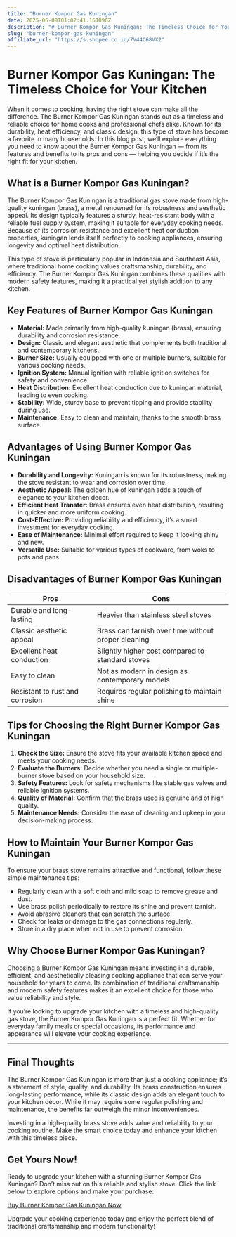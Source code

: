 ```yaml
---
title: "Burner Kompor Gas Kuningan"
date: 2025-06-08T01:02:41.161096Z
description: "# Burner Kompor Gas Kuningan: The Timeless Choice for Your Kitchen..."
slug: "burner-kompor-gas-kuningan"
affiliate_url: "https://s.shopee.co.id/7V44C68VX2"
---
```

# Burner Kompor Gas Kuningan: The Timeless Choice for Your Kitchen

When it comes to cooking, having the right stove can make all the difference. The Burner Kompor Gas Kuningan stands out as a timeless and reliable choice for home cooks and professional chefs alike. Known for its durability, heat efficiency, and classic design, this type of stove has become a favorite in many households. In this blog post, we’ll explore everything you need to know about the Burner Kompor Gas Kuningan — from its features and benefits to its pros and cons — helping you decide if it’s the right fit for your kitchen.

## What is a Burner Kompor Gas Kuningan?

The Burner Kompor Gas Kuningan is a traditional gas stove made from high-quality kuningan (brass), a metal renowned for its robustness and aesthetic appeal. Its design typically features a sturdy, heat-resistant body with a reliable fuel supply system, making it suitable for everyday cooking needs. Because of its corrosion resistance and excellent heat conduction properties, kuningan lends itself perfectly to cooking appliances, ensuring longevity and optimal heat distribution.

This type of stove is particularly popular in Indonesia and Southeast Asia, where traditional home cooking values craftsmanship, durability, and efficiency. The Burner Kompor Gas Kuningan combines these qualities with modern safety features, making it a practical yet stylish addition to any kitchen.

## Key Features of Burner Kompor Gas Kuningan

- **Material:** Made primarily from high-quality kuningan (brass), ensuring durability and corrosion resistance.
- **Design:** Classic and elegant aesthetic that complements both traditional and contemporary kitchens.
- **Burner Size:** Usually equipped with one or multiple burners, suitable for various cooking needs.
- **Ignition System:** Manual ignition with reliable ignition switches for safety and convenience.
- **Heat Distribution:** Excellent heat conduction due to kuningan material, leading to even cooking.
- **Stability:** Wide, sturdy base to prevent tipping and provide stability during use.
- **Maintenance:** Easy to clean and maintain, thanks to the smooth brass surface.

## Advantages of Using Burner Kompor Gas Kuningan

- **Durability and Longevity:** Kuningan is known for its robustness, making the stove resistant to wear and corrosion over time.
- **Aesthetic Appeal:** The golden hue of kuningan adds a touch of elegance to your kitchen decor.
- **Efficient Heat Transfer:** Brass ensures even heat distribution, resulting in quicker and more uniform cooking.
- **Cost-Effective:** Providing reliability and efficiency, it’s a smart investment for everyday cooking.
- **Ease of Maintenance:** Minimal effort required to keep it looking shiny and new.
- **Versatile Use:** Suitable for various types of cookware, from woks to pots and pans.

## Disadvantages of Burner Kompor Gas Kuningan

| Pros                                          | Cons                                          |
|----------------------------------------------|----------------------------------------------|
| Durable and long-lasting                   | Heavier than stainless steel stoves        |
| Classic aesthetic appeal                   | Brass can tarnish over time without proper cleaning |
| Excellent heat conduction                  | Slightly higher cost compared to standard stoves |
| Easy to clean                              | Not as modern in design as contemporary models |
| Resistant to rust and corrosion            | Requires regular polishing to maintain shine |

## Tips for Choosing the Right Burner Kompor Gas Kuningan

1. **Check the Size:** Ensure the stove fits your available kitchen space and meets your cooking needs.
2. **Evaluate the Burners:** Decide whether you need a single or multiple-burner stove based on your household size.
3. **Safety Features:** Look for safety mechanisms like stable gas valves and reliable ignition systems.
4. **Quality of Material:** Confirm that the brass used is genuine and of high quality.
5. **Maintenance Needs:** Consider the ease of cleaning and upkeep in your decision-making process.

## How to Maintain Your Burner Kompor Gas Kuningan

To ensure your brass stove remains attractive and functional, follow these simple maintenance tips:

- Regularly clean with a soft cloth and mild soap to remove grease and dust.
- Use brass polish periodically to restore its shine and prevent tarnish.
- Avoid abrasive cleaners that can scratch the surface.
- Check for leaks or damage to the gas connections regularly.
- Store in a dry place when not in use to prevent corrosion.

## Why Choose Burner Kompor Gas Kuningan?

Choosing a Burner Kompor Gas Kuningan means investing in a durable, efficient, and aesthetically pleasing cooking appliance that can serve your household for years to come. Its combination of traditional craftsmanship and modern safety features makes it an excellent choice for those who value reliability and style.

If you’re looking to upgrade your kitchen with a timeless and high-quality gas stove, the Burner Kompor Gas Kuningan is a perfect fit. Whether for everyday family meals or special occasions, its performance and appearance will elevate your cooking experience.

---

## Final Thoughts

The Burner Kompor Gas Kuningan is more than just a cooking appliance; it’s a statement of style, quality, and durability. Its brass construction ensures long-lasting performance, while its classic design adds an elegant touch to your kitchen décor. While it may require some regular polishing and maintenance, the benefits far outweigh the minor inconveniences.

Investing in a high-quality brass stove adds value and reliability to your cooking routine. Make the smart choice today and enhance your kitchen with this timeless piece.

## Get Yours Now!

Ready to upgrade your kitchen with a stunning Burner Kompor Gas Kuningan? Don’t miss out on this reliable and stylish stove. Click the link below to explore options and make your purchase:

[Buy Burner Kompor Gas Kuningan Now](https://s.shopee.co.id/7V44C68VX2)

Upgrade your cooking experience today and enjoy the perfect blend of traditional craftsmanship and modern functionality!